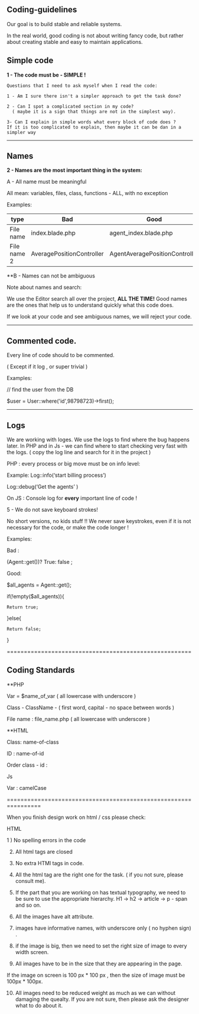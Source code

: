 ## Coding-guidelines

Our goal is to build stable and reliable systems. 

In the real world, good coding is not about writing fancy code, but rather about creating stable and easy to maintain applications.

## Simple code 

**1 -   The code must be - SIMPLE !**

	Questions that I need to ask myself when I read the code: 

	1 - Am I sure there isn't a simpler approach to get the task done?

	2 - Can I spot a complicated section in my code?
      ( maybe it is a sign that things are not in the simplest way).

    3- Can I explain in simple words what every block of code does ? 
	If it is too complicated to explain, then maybe it can be dan in a simpler way 

--------------------------------------------------------------------

## Names

**2 - Names are the most important thing in the system:**

A - All name must be meaningful 

All mean: variables, files, class, functions - ALL, with no exception


Examples: 

|  type | Bad  | Good  |
|---|---|---|
| File name  | index.blade.php  | agent_index.blade.php  |
|  File name 2 | AveragePositionController  | AgentAveragePositionController  |

**B -  Names can not be ambiguous


Note about names and search:

We use the Editor search all over the project, **ALL THE TIME!**
Good names are the ones that help us to understand quickly what this code does.

If we look at your code and see ambiguous names, we will reject your code.

--------------------------------------------------------------------------------------


## Commented code. 

Every line of code should to be commented.  

( Except if it log , or super trivial )

Examples: 

// find the user from the DB

$user = User::where('id',98798723)->first(); 

------------------------------------------------------------------------

## Logs 

We are working with loges. We use the logs to find where the bug happens later. In PHP and in Js  - we can find where to start checking very fast with the logs. ( copy the log line and search for it in the project )

PHP : every process or big move must be on info level: 

Example: 
Log::info(‘start billing process’) 

Log::debug(‘Get the agents’ )

On JS : 
Console log for **every** important line of code  !


5 - We do not save keyboard strokes!  

No short versions,  no kids stuff !!  We never save keystrokes, even if it is not necessary for the code, or make the code longer ! 

Examples: 

Bad : 

(Agent::get())? True: false ; 


Good: 

$all_agents = Agent::get();

if(!empty($all_agents)){

	Return true; 

}else{

	Return false; 
} 



 

======================================================

## Coding Standards

**PHP 

Var  = $name_of_var    ( all lowercase with underscore ) 

Class -   ClassName - ( first word, capital - no space between words )

File name :  file_name.php     ( all lowercase with underscore ) 



**HTML 

Class:      name-of-class  

ID :      name-of-id    

Order class - id :  <p  class=”some-class”  id=”some-id” > 


Js

Var : camelCase 


================================================================

When you finish design work on html / css  please check: 

HTML 

1 ) No spelling errors in the code


2) All html tags are closed 

3) No extra HTMl tags in code. 

4) All the html tag are the right one for the task. ( if you not sure, please consult me). 

5) If the part that you are working on has textual typography, we need to be sure to use the appropriate hierarchy. H1 -> h2 -> article -> p - span and so on. 

6) All the images have alt attribute. 

7) images have informative names, with underscore only ( no hyphen sign) .

8) if the image is big, then we need to set the right size of image to every width screen. 

9) All images have to be in the size that they are appearing in the page. 

If the image on screen is 100 px * 100 px  , then the size of image must be 100px * 100px. 

10) All images need to be reduced  weight as much as we can without damaging the quealty. If you are not sure, then please ask the designer what to do about it. 



